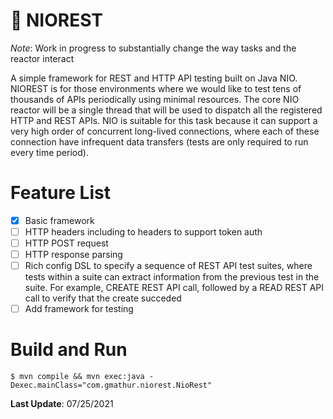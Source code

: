 # :herb: NIOREST
_Note_: Work in progress to substantially change the way tasks and the reactor interact

A simple framework for REST and HTTP API testing built on Java NIO. NIOREST is for those environments where we would like
to test tens of thousands of APIs periodically using minimal resources. The core NIO reactor will be a single thread that
will be used to dispatch all the registered HTTP and REST APIs. NIO is suitable for this task because it can support 
a very high order of concurrent long-lived connections, where each of these connection have infrequent data transfers 
(tests are only required to run every time period).

# Feature List
- [x] Basic framework
- [ ] HTTP headers including to headers to support token auth 
- [ ] HTTP POST request
- [ ] HTTP response parsing
- [ ] Rich config DSL to specify a sequence of REST API test suites, where tests within a suite can extract
    information from the previous test in the suite. For example, CREATE REST API call, followed by
    a READ REST API call to verify that the create succeded
- [ ] Add framework for testing

# Build and Run
```
$ mvn compile && mvn exec:java -Dexec.mainClass="com.gmathur.niorest.NioRest"
```

__Last Update__: 07/25/2021
